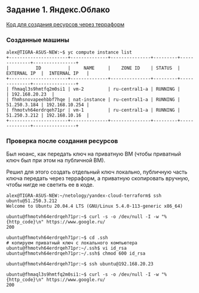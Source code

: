 ## Задание 1. Яндекс.Облако

[Код для создания ресурсов через терраформ](https://github.com/at6man/devops-netology/tree/main/homeworks/terraform_15.1)   

### Созданные машины

    alex@TIGRA-ASUS-NEW:~$ yc compute instance list
    +----------------------+--------------+---------------+---------+--------------+----------------+
    |          ID          |     NAME     |    ZONE ID    | STATUS  | EXTERNAL IP  |  INTERNAL IP   |
    +----------------------+--------------+---------------+---------+--------------+----------------+
    | fhmaql3s9hmtfq2m0si1 | vm-2         | ru-central1-a | RUNNING |              | 192.168.20.23  |
    | fhmhsnovapeehbbf7hqe | nat-instance | ru-central1-a | RUNNING | 51.250.3.184 | 192.168.10.254 |
    | fhmotvh64erdrqeh71pr | vm-1         | ru-central1-a | RUNNING | 51.250.3.212 | 192.168.10.16  |
    +----------------------+--------------+---------------+---------+--------------+----------------+

### Проверка после создания ресурсов

Был нюанс, как передать ключ на приватную ВМ (чтобы приватный ключ был при этом на публичной ВМ).  
  
Решил для этого создать отдельный ключ локально, публичную часть ключа передать через терраформ, а приватную скопировать вручную, чтобы нигде не светить ее в коде.

    alex@TIGRA-ASUS-NEW:~/netology/yandex-cloud-terraform$ ssh ubuntu@51.250.3.212
    Welcome to Ubuntu 20.04.4 LTS (GNU/Linux 5.4.0-113-generic x86_64)

    ubuntu@fhmotvh64erdrqeh71pr:~$ curl -s -o /dev/null -I -w "%{http_code}\n" https://www.google.ru/
    200

    ubuntu@fhmotvh64erdrqeh71pr:~$ cd .ssh
    # копируем приватный ключ с локального компьютера
    ubuntu@fhmotvh64erdrqeh71pr:~/.ssh$ vi id_rsa
    ubuntu@fhmotvh64erdrqeh71pr:~/.ssh$ chmod 600 id_rsa

    ubuntu@fhmotvh64erdrqeh71pr:~$ ssh ubuntu@192.168.20.23

    ubuntu@fhmaql3s9hmtfq2m0si1:~$ curl -s -o /dev/null -I -w "%{http_code}\n" https://www.google.ru/
    200
